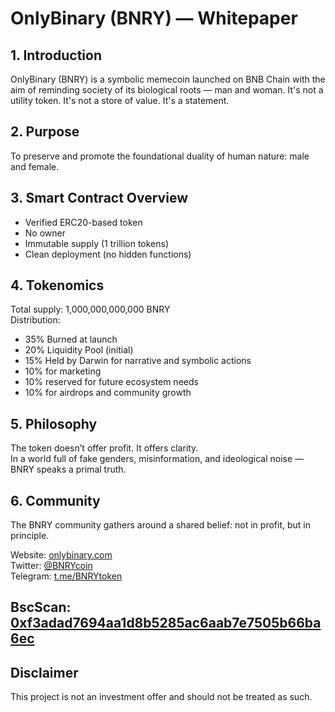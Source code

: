 # OnlyBinary (BNRY) — Whitepaper

## 1. Introduction
OnlyBinary (BNRY) is a symbolic memecoin launched on BNB Chain with the aim of reminding society of its biological roots — man and woman. It's not a utility token. It's not a store of value. It's a statement.

## 2. Purpose
To preserve and promote the foundational duality of human nature: male and female.

## 3. Smart Contract Overview
- Verified ERC20-based token
- No owner
- Immutable supply (1 trillion tokens)
- Clean deployment (no hidden functions)

## 4. Tokenomics
Total supply: 1,000,000,000,000 BNRY  
Distribution:
- 35% Burned at launch
- 20% Liquidity Pool (initial)
- 15% Held by Darwin for narrative and symbolic actions
- 10% for marketing
- 10% reserved for future ecosystem needs
- 10% for airdrops and community growth

## 5. Philosophy
The token doesn’t offer profit. It offers clarity.  
In a world full of fake genders, misinformation, and ideological noise — BNRY speaks a primal truth.

## 6. Community
The BNRY community gathers around a shared belief: not in profit, but in principle.

Website: [onlybinary.com](https://onlybinary.com)  
Twitter: [@BNRYcoin](https://x.com/BNRYcoin)  
Telegram: [t.me/BNRYtoken](https://t.me/BNRYtoken)

BscScan: [0xf3adad7694aa1d8b5285ac6aab7e7505b66ba6ec](https://bscscan.com/token/0xf3adad7694aa1d8b5285ac6aab7e7505b66ba6ec)
---

## Disclaimer
This project is not an investment offer and should not be treated as such.
